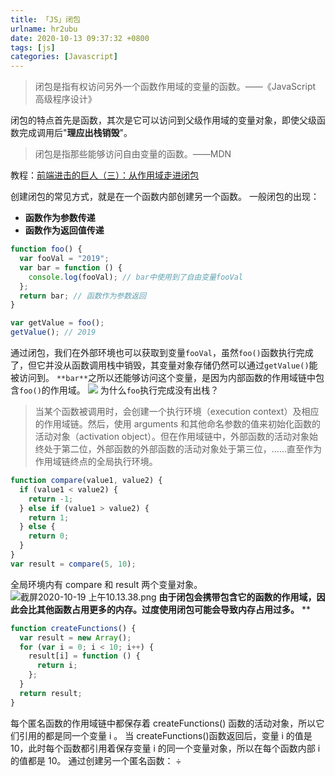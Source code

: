 ```yaml
---
title: 「JS」闭包
urlname: hr2ubu
date: 2020-10-13 09:37:32 +0800
tags: [js]
categories: [Javascript]
---
```


> 闭包是指有权访问另外一个函数作用域的变量的函数。——《JavaScript 高级程序设计》

闭包的特点首先是函数，其次是它可以访问到父级作用域的变量对象，即使父级函数完成调用后"**理应出栈销毁**"。

> 闭包是指那些能够访问自由变量的函数。——MDN

教程：[前端进击的巨人（三）：从作用域走进闭包](https://segmentfault.com/a/1190000017948999)

创建闭包的常见方式，就是在一个函数内部创建另一个函数。
一般闭包的出现：

- **函数作为参数传递**
- **函数作为返回值传递**

```javascript
function foo() {
  var fooVal = "2019";
  var bar = function () {
    console.log(fooVal); // bar中使用到了自由变量fooVal
  };
  return bar; // 函数作为参数返回
}

var getValue = foo();
getValue(); // 2019
```

通过闭包，我们在外部环境也可以获取到变量`fooVal`，虽然`foo()`函数执行完成了，但它并没从函数调用栈中销毁，其变量对象存储仍然可以通过`getValue()`能被访问到。
`**bar**`之所以还能够访问这个变量，是因为内部函数的作用域链中包含`foo()`的作用域。
![](https://cdn.nlark.com/yuque/0/2020/png/250093/1603071589551-06a0d76c-c935-4ec5-a86e-0ad36f703498.png#align=left&display=inline&height=362&margin=%5Bobject%20Object%5D&name=&originHeight=362&originWidth=800&size=0&status=done&style=none&width=800)
为什么`foo`执行完成没有出栈？

> 当某个函数被调用时，会创建一个执行环境（execution context）及相应的作用域链。然后，使用 arguments 和其他命名参数的值来初始化函数的活动对象（activation object）。但在作用域链中，外部函数的活动对象始终处于第二位，外部函数的外部函数的活动对象处于第三位，……直至作为作用域链终点的全局执行环境。

```javascript
function compare(value1, value2) {
  if (value1 < value2) {
    return -1;
  } else if (value1 > value2) {
    return 1;
  } else {
    return 0;
  }
}
var result = compare(5, 10);
```

全局环境内有 compare 和 result 两个变量对象。
![截屏2020-10-19 上午10.13.38.png](https://cdn.nlark.com/yuque/0/2020/png/250093/1603073630621-14fadda5-8c75-4bc8-89f7-5c2d2a54aea9.png#align=left&display=inline&height=694&margin=%5Bobject%20Object%5D&name=%E6%88%AA%E5%B1%8F2020-10-19%20%E4%B8%8A%E5%8D%8810.13.38.png&originHeight=694&originWidth=1716&size=103808&status=done&style=none&width=1716)
**由于闭包会携带包含它的函数的作用域，因此会比其他函数占用更多的内存。过度使用闭包可能会导致内存占用过多。**
\*\*

```javascript
function createFunctions() {
  var result = new Array();
  for (var i = 0; i < 10; i++) {
    result[i] = function () {
      return i;
    };
  }
  return result;
}
```

每个匿名函数的作用域链中都保存着 createFunctions() 函数的活动对象，所以它们引用的都是同一个变量 i 。 当 createFunctions()函数返回后，变量 i 的值是 10，此时每个函数都引用着保存变量 i 的同一个变量对象，所以在每个函数内部 i 的值都是 10。
通过创建另一个匿名函数：
÷
